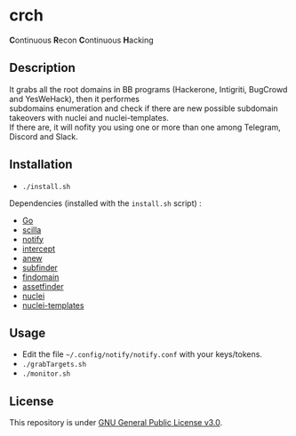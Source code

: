 # crch
**C**ontinuous **R**econ **C**ontinuous **H**acking

## Description

It grabs all the root domains in BB programs (Hackerone, Intigriti, BugCrowd and YesWeHack), then it performes  
subdomains enumeration and check if there are new possible subdomain takeovers with nuclei and nuclei-templates.  
If there are, it will nofity you using one or more than one among Telegram, Discord and Slack.

## Installation

- `./install.sh`

Dependencies (installed with the `install.sh` script) :
  - [Go](https://go.dev/learn/)
  - [scilla](https://github.com/edoardottt/scilla)
  - [notify](https://github.com/projectdiscovery/notify/cmd/notify)
  - [intercept](https://github.com/projectdiscovery/notify/cmd/intercept)
  - [anew](https://github.com/tomnomnom/anew)
  - [subfinder](https://github.com/projectdiscovery/subfinder/v2/cmd/subfinder)
  - [findomain](https://github.com/findomain/findomain)
  - [assetfinder](https://github.com/tomnomnom/assetfinder)
  - [nuclei](https://github.com/projectdiscovery/nuclei/v2/cmd/nuclei)
  - [nuclei-templates](https://github.com/projectdiscovery/nuclei-templates)

## Usage

- Edit the file `~/.config/notify/notify.conf` with your keys/tokens.
- `./grabTargets.sh`
- `./monitor.sh`

## License

This repository is under [GNU General Public License v3.0](https://github.com/Fricciolosa-Red-Team/crch/blob/main/LICENSE).
